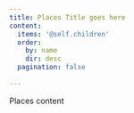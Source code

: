 ```yaml
---
title: Places Title goes here
content:
  items: '@self.children'
  order:
    by: name
    dir: desc
  pagination: false
      
---
```

Places content